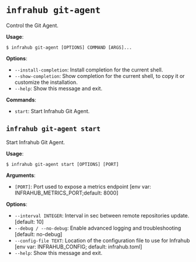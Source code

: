 # `infrahub git-agent`

Control the Git Agent.

**Usage**:

```console
$ infrahub git-agent [OPTIONS] COMMAND [ARGS]...
```

**Options**:

* `--install-completion`: Install completion for the current shell.
* `--show-completion`: Show completion for the current shell, to copy it or customize the installation.
* `--help`: Show this message and exit.

**Commands**:

* `start`: Start Infrahub Git Agent.

## `infrahub git-agent start`

Start Infrahub Git Agent.

**Usage**:

```console
$ infrahub git-agent start [OPTIONS] [PORT]
```

**Arguments**:

* `[PORT]`: Port used to expose a metrics endpoint  [env var: INFRAHUB_METRICS_PORT;default: 8000]

**Options**:

* `--interval INTEGER`: Interval in sec between remote repositories update.  [default: 10]
* `--debug / --no-debug`: Enable advanced logging and troubleshooting  [default: no-debug]
* `--config-file TEXT`: Location of the configuration file to use for Infrahub  [env var: INFRAHUB_CONFIG; default: infrahub.toml]
* `--help`: Show this message and exit.
